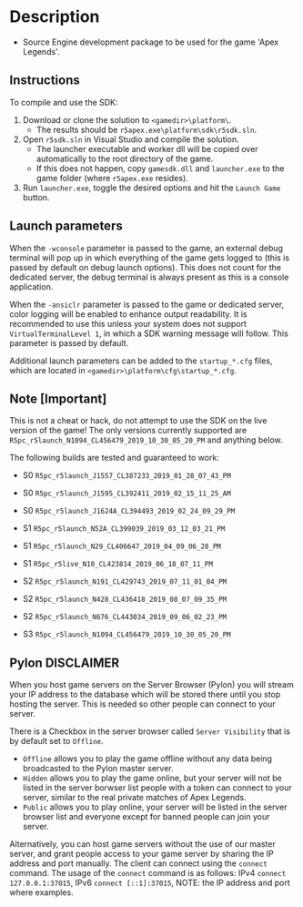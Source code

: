 # Description

 * Source Engine development package to be used for the game 'Apex Legends'.

## Instructions

To compile and use the SDK:

1. Download or clone the solution to `<gamedir>\platform\`.
	* The results should be `r5apex.exe\platform\sdk\r5sdk.sln`.
2. Open `r5sdk.sln` in Visual Studio and compile the solution.
	* The launcher executable and worker dll will be copied over automatically to the root directory of the game.
	* If this does not happen, copy `gamesdk.dll` and `launcher.exe` to the game folder (where `r5apex.exe` resides).
4. Run `launcher.exe`, toggle the desired options and hit the `Launch Game` button.

## Launch parameters

When the `-wconsole` parameter is passed to the game, an external debug terminal will pop up
in which everything of the game gets logged to (this is passed by default on debug launch options).
This does not count for the dedicated server, the debug terminal is always present as this is a console application.

When the `-ansiclr` parameter is passed to the game or dedicated server, color logging will be enabled to enhance
output readability. It is recommended to use this unless your system does not support `VirtualTerminalLevel 1`,
in which a SDK warning message will follow. This parameter is passed by default.

Additional launch parameters can be added to the `startup_*.cfg` files,
which are located in `<gamedir>\platform\cfg\startup_*.cfg`.

## Note [Important]
This is not a cheat or hack, do not attempt to use the SDK on the live version of the game!
The only versions currently supported are `R5pc_r5launch_N1094_CL456479_2019_10_30_05_20_PM` and anything below.

The following builds are tested and guaranteed to work:

 * S0 `R5pc_r5launch_J1557_CL387233_2019_01_28_07_43_PM`
 * S0 `R5pc_r5launch_J1595_CL392411_2019_02_15_11_25_AM`
 * S0 `R5pc_r5launch_J1624A_CL394493_2019_02_24_09_29_PM`

 * S1 `R5pc_r5launch_N52A_CL399039_2019_03_12_03_21_PM`
 * S1 `R5pc_r5launch_N29_CL406647_2019_04_09_06_28_PM`
 * S1 `R5pc_r5live_N10_CL423814_2019_06_18_07_11_PM`

 * S2 `R5pc_r5launch_N191_CL429743_2019_07_11_01_04_PM`
 * S2 `R5pc_r5launch_N428_CL436418_2019_08_07_09_35_PM`
 * S2 `R5pc_r5launch_N676_CL443034_2019_09_06_02_23_PM`

 * S3 `R5pc_r5launch_N1094_CL456479_2019_10_30_05_20_PM`

## Pylon DISCLAIMER

When you host game servers on the Server Browser (Pylon) you will stream your IP address to the database 
which will be stored there until you stop hosting the server.
This is needed so other people can connect to your server.

There is a Checkbox in the server browser called `Server Visibility` that is by default set to `Offline`.
 * `Offline` allows you to play the game offline without any data being broadcasted to the Pylon master server.
 * `Hidden` allows you to play the game online, but your server will not be listed in the server borwser list
 people with a token can connect to your server, similar to the real private matches of Apex Legends.
 * `Public` allows you to play online, your server will be listed in the server browser list and everyone
 except for banned people can join your server.

Alternatively, you can host game servers without the use of our master server, and grant people access to your game server
by sharing the IP address and port manually. The client can connect using the `connect` command. The usage of the `connect`
command is as follows: IPv4 `connect 127.0.0.1:37015`, IPv6 `connect [::1]:37015`, NOTE: the IP address and port where examples.
